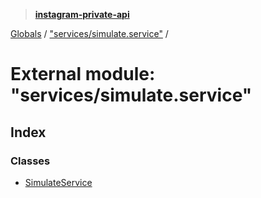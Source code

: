 > **[instagram-private-api](../README.md)**

[Globals](../README.md) / ["services/simulate.service"](_services_simulate_service_.md) /

# External module: "services/simulate.service"

## Index

### Classes

* [SimulateService](../classes/_services_simulate_service_.simulateservice.md)